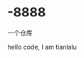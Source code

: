 # -8888
一个仓库
<!doctype html>
<head>
</head>
<body>
<p> hello code, I am tianlalu</p>
</body>
</html>
